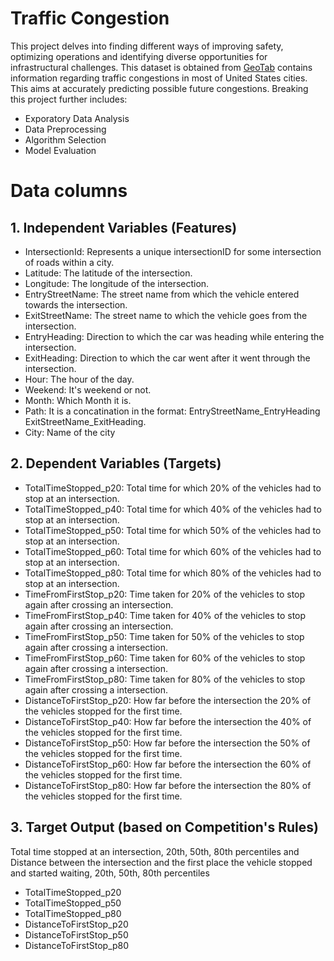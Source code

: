 # Traffic Congestion 
This project delves into finding different ways of improving safety, optimizing operations and identifying diverse opportunities for infrastructural challenges. 
This dataset is obtained from [GeoTab](https://data.geotab.com/ "GEOTAB") contains information regarding traffic congestions in most of United States cities.  This aims at accurately predicting possible future congestions. Breaking this project further includes:
- Exporatory Data Analysis
- Data Preprocessing
- Algorithm Selection 
- Model Evaluation 


# Data columns

## 1. Independent Variables (Features)
- IntersectionId: Represents a unique intersectionID for some intersection of roads within a city.
- Latitude: The latitude of the intersection.
- Longitude: The longitude of the intersection.
- EntryStreetName: The street name from which the vehicle entered towards the intersection.
- ExitStreetName: The street name to which the vehicle goes from the intersection.
- EntryHeading: Direction to which the car was heading while entering the intersection.
- ExitHeading: Direction to which the car went after it went through the intersection.
- Hour: The hour of the day.
- Weekend: It's weekend or not.
- Month: Which Month it is.
- Path: It is a concatination in the format: EntryStreetName_EntryHeading ExitStreetName_ExitHeading.
- City: Name of the city

## 2. Dependent Variables (Targets)
- TotalTimeStopped_p20: Total time for which 20% of the vehicles had to stop at an intersection.
- TotalTimeStopped_p40: Total time for which 40% of the vehicles had to stop at an intersection.
- TotalTimeStopped_p50: Total time for which 50% of the vehicles had to stop at an intersection.
- TotalTimeStopped_p60: Total time for which 60% of the vehicles had to stop at an intersection.
- TotalTimeStopped_p80: Total time for which 80% of the vehicles had to stop at an intersection.
- TimeFromFirstStop_p20: Time taken for 20% of the vehicles to stop again after crossing an intersection.
- TimeFromFirstStop_p40: Time taken for 40% of the vehicles to stop again after crossing an intersection.
- TimeFromFirstStop_p50: Time taken for 50% of the vehicles to stop again after crossing a intersection.
- TimeFromFirstStop_p60: Time taken for 60% of the vehicles to stop again after crossing a intersection.
- TimeFromFirstStop_p80: Time taken for 80% of the vehicles to stop again after crossing a intersection.
- DistanceToFirstStop_p20: How far before the intersection the 20% of the vehicles stopped for the first time.
- DistanceToFirstStop_p40: How far before the intersection the 40% of the vehicles stopped for the first time.
- DistanceToFirstStop_p50: How far before the intersection the 50% of the vehicles stopped for the first time.
- DistanceToFirstStop_p60: How far before the intersection the 60% of the vehicles stopped for the first time.
- DistanceToFirstStop_p80: How far before the intersection the 80% of the vehicles stopped for the first time.

## 3. Target Output (based on Competition's Rules)
Total time stopped at an intersection, 20th, 50th, 80th percentiles and Distance between the intersection and the first place the vehicle stopped and started waiting, 20th, 50th, 80th percentiles

- TotalTimeStopped_p20
- TotalTimeStopped_p50
- TotalTimeStopped_p80
- DistanceToFirstStop_p20
- DistanceToFirstStop_p50
- DistanceToFirstStop_p80



